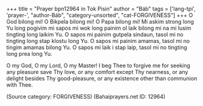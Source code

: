 +++
title = "Prayer bpn12964 in Tok Pisin"
author = "Báb"
tags = ['lang-tpi', 'prayer-', "author-Báb", "category-unsorted", "cat-FORGIVENESS"]
+++
O God bilong mi!  O Bikpela bilong mi!  O Papa bilong mi!  Mi askim strong long Yu long pogivim mi sapos mi wok long painim ol laik bilong mi na mi lusim tingting long laikim Yu.  O sapos mi painim gutpela sindaun, tasol mi no tingting long stap klostu long Yu.  O sapos mi painim amamas, tasol mi no tingim amamas bilong Yu.  O sapos mi laik i stap laip, tasol mi no tingting long prea long Yu.   


O my God, O my Lord, O my Master! I beg Thee to forgive me for seeking any pleasure save Thy love, or any comfort except Thy nearness, or any delight besides Thy good-pleasure, or any existence other than communion with Thee.

(Source category: FORGIVENESS)
(Bahaiprayers.net ID: 12964)

